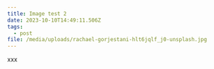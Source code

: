 ```yaml
---
title: Image test 2
date: 2023-10-10T14:49:11.506Z
tags:
  - post
file: /media/uploads/rachael-gorjestani-hlt6jqlf_j0-unsplash.jpg
---
```

x﻿xx